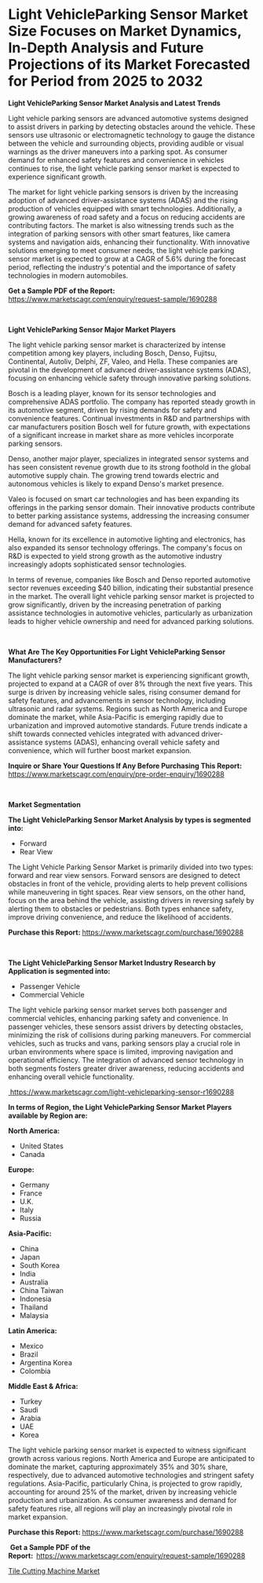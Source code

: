 <p><h1>Light VehicleParking Sensor Market Size Focuses on Market Dynamics, In-Depth Analysis and Future Projections of its Market Forecasted for Period from 2025 to 2032</h1></p><p><strong>Light VehicleParking Sensor Market Analysis and Latest Trends</strong></p>
<p><p>Light vehicle parking sensors are advanced automotive systems designed to assist drivers in parking by detecting obstacles around the vehicle. These sensors use ultrasonic or electromagnetic technology to gauge the distance between the vehicle and surrounding objects, providing audible or visual warnings as the driver maneuvers into a parking spot. As consumer demand for enhanced safety features and convenience in vehicles continues to rise, the light vehicle parking sensor market is expected to experience significant growth.</p><p>The market for light vehicle parking sensors is driven by the increasing adoption of advanced driver-assistance systems (ADAS) and the rising production of vehicles equipped with smart technologies. Additionally, a growing awareness of road safety and a focus on reducing accidents are contributing factors. The market is also witnessing trends such as the integration of parking sensors with other smart features, like camera systems and navigation aids, enhancing their functionality. With innovative solutions emerging to meet consumer needs, the light vehicle parking sensor market is expected to grow at a CAGR of 5.6% during the forecast period, reflecting the industry's potential and the importance of safety technologies in modern automobiles.</p></p>
<p><strong>Get a Sample PDF of the Report:&nbsp;</strong> <a href="https://www.marketscagr.com/enquiry/request-sample/1690288?utm_campaign=2008&utm_medium=2&utm_source=Github&utm_content=ia&utm_term=07012025&utm_id=light-vehicleparking-sensor">https://www.marketscagr.com/enquiry/request-sample/1690288</a></p>
<p>&nbsp;</p>
<p><strong>Light VehicleParking Sensor Major Market Players</strong></p>
<p><p>The light vehicle parking sensor market is characterized by intense competition among key players, including Bosch, Denso, Fujitsu, Continental, Autoliv, Delphi, ZF, Valeo, and Hella. These companies are pivotal in the development of advanced driver-assistance systems (ADAS), focusing on enhancing vehicle safety through innovative parking solutions.</p><p>Bosch is a leading player, known for its sensor technologies and comprehensive ADAS portfolio. The company has reported steady growth in its automotive segment, driven by rising demands for safety and convenience features. Continual investments in R&D and partnerships with car manufacturers position Bosch well for future growth, with expectations of a significant increase in market share as more vehicles incorporate parking sensors.</p><p>Denso, another major player, specializes in integrated sensor systems and has seen consistent revenue growth due to its strong foothold in the global automotive supply chain. The growing trend towards electric and autonomous vehicles is likely to expand Denso's market presence.</p><p>Valeo is focused on smart car technologies and has been expanding its offerings in the parking sensor domain. Their innovative products contribute to better parking assistance systems, addressing the increasing consumer demand for advanced safety features.</p><p>Hella, known for its excellence in automotive lighting and electronics, has also expanded its sensor technology offerings. The company's focus on R&D is expected to yield strong growth as the automotive industry increasingly adopts sophisticated sensor technologies.</p><p>In terms of revenue, companies like Bosch and Denso reported automotive sector revenues exceeding $40 billion, indicating their substantial presence in the market. The overall light vehicle parking sensor market is projected to grow significantly, driven by the increasing penetration of parking assistance technologies in automotive vehicles, particularly as urbanization leads to higher vehicle ownership and need for advanced parking solutions.</p></p>
<p>&nbsp;</p>
<p><strong>What Are The Key Opportunities For Light VehicleParking Sensor Manufacturers?</strong></p>
<p><p>The light vehicle parking sensor market is experiencing significant growth, projected to expand at a CAGR of over 8% through the next five years. This surge is driven by increasing vehicle sales, rising consumer demand for safety features, and advancements in sensor technology, including ultrasonic and radar systems. Regions such as North America and Europe dominate the market, while Asia-Pacific is emerging rapidly due to urbanization and improved automotive standards. Future trends indicate a shift towards connected vehicles integrated with advanced driver-assistance systems (ADAS), enhancing overall vehicle safety and convenience, which will further boost market expansion.</p></p>
<p><strong>Inquire or Share Your Questions If Any Before Purchasing This Report:</strong> <a href="https://www.marketscagr.com/enquiry/pre-order-enquiry/1690288?utm_campaign=2008&utm_medium=2&utm_source=Github&utm_content=ia&utm_term=07012025&utm_id=light-vehicleparking-sensor">https://www.marketscagr.com/enquiry/pre-order-enquiry/1690288</a></p>
<p>&nbsp;</p>
<p><strong>Market Segmentation</strong></p>
<p><strong>The Light VehicleParking Sensor Market Analysis by types is segmented into:</strong></p>
<p><ul><li>Forward</li><li>Rear View</li></ul></p>
<p><p>The Light Vehicle Parking Sensor Market is primarily divided into two types: forward and rear view sensors. Forward sensors are designed to detect obstacles in front of the vehicle, providing alerts to help prevent collisions while maneuvering in tight spaces. Rear view sensors, on the other hand, focus on the area behind the vehicle, assisting drivers in reversing safely by alerting them to obstacles or pedestrians. Both types enhance safety, improve driving convenience, and reduce the likelihood of accidents.</p></p>
<p><strong>Purchase this Report:&nbsp;</strong><a href="https://www.marketscagr.com/purchase/1690288?utm_campaign=2008&utm_medium=2&utm_source=Github&utm_content=ia&utm_term=07012025&utm_id=light-vehicleparking-sensor">https://www.marketscagr.com/purchase/1690288</a></p>
<p>&nbsp;</p>
<p><strong>The Light VehicleParking Sensor Market Industry Research by Application is segmented into:</strong></p>
<p><ul><li>Passenger Vehicle</li><li>Commercial Vehicle</li></ul></p>
<p><p>The light vehicle parking sensor market serves both passenger and commercial vehicles, enhancing parking safety and convenience. In passenger vehicles, these sensors assist drivers by detecting obstacles, minimizing the risk of collisions during parking maneuvers. For commercial vehicles, such as trucks and vans, parking sensors play a crucial role in urban environments where space is limited, improving navigation and operational efficiency. The integration of advanced sensor technology in both segments fosters greater driver awareness, reducing accidents and enhancing overall vehicle functionality.</p></p>
<p><a href="https://www.marketscagr.com/light-vehicleparking-sensor-r1690288?utm_campaign=2008&utm_medium=2&utm_source=Github&utm_content=ia&utm_term=07012025&utm_id=light-vehicleparking-sensor">&nbsp;https://www.marketscagr.com/light-vehicleparking-sensor-r1690288</a></p>
<p><strong>In terms of Region, the Light VehicleParking Sensor Market Players available by Region are:</strong></p>
<p>
    <p> <strong> North America: </strong>
        <ul>
            <li>United States</li>
            <li>Canada</li>
        </ul>
        </p> 
    <p> <strong> Europe: </strong>
        <ul>
            <li>Germany</li>
            <li>France</li>
            <li>U.K.</li>
            <li>Italy</li>
            <li>Russia</li>
        </ul>
        </p> 
    <p> <strong> Asia-Pacific: </strong>
        <ul>
            <li>China</li>
            <li>Japan</li>
            <li>South Korea</li>
            <li>India</li>
            <li>Australia</li>
            <li>China Taiwan</li>
            <li>Indonesia</li>
            <li>Thailand</li>
            <li>Malaysia</li>
        </ul>
        </p> 
    <p> <strong> Latin America: </strong>
        <ul>
            <li>Mexico</li>
            <li>Brazil</li>
            <li>Argentina Korea</li>
            <li>Colombia</li>
        </ul>
        </p> 
    <p> <strong> Middle East & Africa: </strong>
        <ul>
            <li>Turkey</li>
            <li>Saudi</li>
            <li>Arabia</li>
            <li>UAE</li>
            <li>Korea</li>
        </ul>
    </p>
    </p>
<p><p>The light vehicle parking sensor market is expected to witness significant growth across various regions. North America and Europe are anticipated to dominate the market, capturing approximately 35% and 30% share, respectively, due to advanced automotive technologies and stringent safety regulations. Asia-Pacific, particularly China, is projected to grow rapidly, accounting for around 25% of the market, driven by increasing vehicle production and urbanization. As consumer awareness and demand for safety features rise, all regions will play an increasingly pivotal role in market expansion.</p></p>
<p><strong>Purchase this Report: </strong><a href="https://www.marketscagr.com/purchase/1690288?utm_campaign=2008&utm_medium=2&utm_source=Github&utm_content=ia&utm_term=07012025&utm_id=light-vehicleparking-sensor">https://www.marketscagr.com/purchase/1690288</a></p>
<p>&nbsp;<strong>Get a Sample PDF of the Report:&nbsp;&nbsp;</strong><a href="https://www.marketscagr.com/enquiry/request-sample/1690288?utm_campaign=2008&utm_medium=2&utm_source=Github&utm_content=ia&utm_term=07012025&utm_id=light-vehicleparking-sensor">https://www.marketscagr.com/enquiry/request-sample/1690288</a></p>
<p><strong></strong></p>
<p><p><a href="https://github.com/PeterParrish5/Market-Research-Report-List-7/blob/main/tile-cutting-machine-market.md?utm_campaign=2008&utm_medium=2&utm_source=Github&utm_content=ia&utm_term=07012025&utm_id=light-vehicleparking-sensor">Tile Cutting Machine Market</a></p></p>